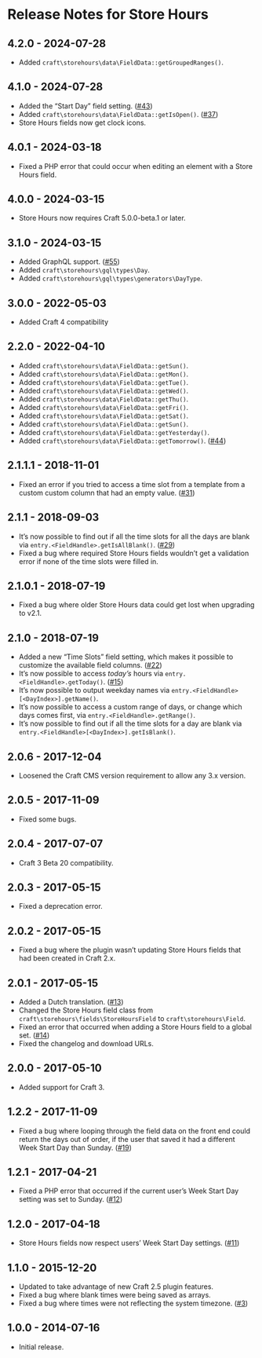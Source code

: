 # Release Notes for Store Hours

## 4.2.0 - 2024-07-28
- Added `craft\storehours\data\FieldData::getGroupedRanges()`.

## 4.1.0 - 2024-07-28
- Added the “Start Day” field setting. ([#43](https://github.com/craftcms/store-hours/issues/43))
- Added `craft\storehours\data\FieldData::getIsOpen()`. ([#37](https://github.com/craftcms/store-hours/issues/37))
- Store Hours fields now get clock icons.

## 4.0.1 - 2024-03-18
- Fixed a PHP error that could occur when editing an element with a Store Hours field.

## 4.0.0 - 2024-03-15
- Store Hours now requires Craft 5.0.0-beta.1 or later.

## 3.1.0 - 2024-03-15
- Added GraphQL support. ([#55](https://github.com/craftcms/store-hours/pull/55))
- Added `craft\storehours\gql\types\Day`.
- Added `craft\storehours\gql\types\generators\DayType`.

## 3.0.0 - 2022-05-03
- Added Craft 4 compatibility

## 2.2.0 - 2022-04-10
- Added `craft\storehours\data\FieldData::getSun()`.
- Added `craft\storehours\data\FieldData::getMon()`.
- Added `craft\storehours\data\FieldData::getTue()`.
- Added `craft\storehours\data\FieldData::getWed()`.
- Added `craft\storehours\data\FieldData::getThu()`.
- Added `craft\storehours\data\FieldData::getFri()`.
- Added `craft\storehours\data\FieldData::getSat()`.
- Added `craft\storehours\data\FieldData::getSun()`.
- Added `craft\storehours\data\FieldData::getYesterday()`.
- Added `craft\storehours\data\FieldData::getTomorrow()`. ([#44](https://github.com/craftcms/store-hours/pull/44))

## 2.1.1.1 - 2018-11-01
- Fixed an error if you tried to access a time slot from a template from a custom custom column that had an empty value. ([#31](https://github.com/craftcms/store-hours/issues/31))

## 2.1.1 - 2018-09-03
- It’s now possible to find out if all the time slots for all the days are blank via `entry.<FieldHandle>.getIsAllBlank()`. ([#29](https://github.com/craftcms/store-hours/pull/29))
- Fixed a bug where required Store Hours fields wouldn’t get a validation error if none of the time slots were filled in. 

## 2.1.0.1 - 2018-07-19
- Fixed a bug where older Store Hours data could get lost when upgrading to v2.1.

## 2.1.0 - 2018-07-19
- Added a new “Time Slots” field setting, which makes it possible to customize the available field columns. ([#22](https://github.com/craftcms/store-hours/issues/22))
- It’s now possible to access _today’s_ hours via `entry.<FieldHandle>.getToday()`. ([#15](https://github.com/craftcms/store-hours/issues/15))
- It’s now possible to output weekday names via `entry.<FieldHandle>[<DayIndex>].getName()`.
- It’s now possible to access a custom range of days, or change which days comes first, via `entry.<FieldHandle>.getRange()`.
- It’s now possible to find out if all the time slots for a day are blank via `entry.<FieldHandle>[<DayIndex>].getIsBlank()`.

## 2.0.6 - 2017-12-04
- Loosened the Craft CMS version requirement to allow any 3.x version.

## 2.0.5 - 2017-11-09
- Fixed some bugs.

## 2.0.4 - 2017-07-07
- Craft 3 Beta 20 compatibility.

## 2.0.3 - 2017-05-15
- Fixed a deprecation error.

## 2.0.2 - 2017-05-15
- Fixed a bug where the plugin wasn’t updating Store Hours fields that had been created in Craft 2.x.

## 2.0.1 - 2017-05-15
- Added a Dutch translation. ([#13](https://github.com/craftcms/store-hours/pull/13))
- Changed the Store Hours field class from `craft\storehours\fields\StoreHoursField` to `craft\storehours\Field`.
- Fixed an error that occurred when adding a Store Hours field to a global set. ([#14](https://github.com/craftcms/store-hours/pull/14))
- Fixed the changelog and download URLs.

## 2.0.0 - 2017-05-10
- Added support for Craft 3.

## 1.2.2 - 2017-11-09
- Fixed a bug where looping through the field data on the front end could return the days out of order, if the user that saved it had a different Week Start Day than Sunday. ([#19](https://github.com/craftcms/store-hours/issues/19))

## 1.2.1 - 2017-04-21
- Fixed a PHP error that occurred if the current user’s Week Start Day setting was set to Sunday. ([#12](https://github.com/craftcms/store-hours/issues/12))

## 1.2.0 - 2017-04-18
- Store Hours fields now respect users’ Week Start Day settings. ([#11](https://github.com/craftcms/store-hours/issues/11))

## 1.1.0 - 2015-12-20
- Updated to take advantage of new Craft 2.5 plugin features.
- Fixed a bug where blank times were being saved as arrays.
- Fixed a bug where times were not reflecting the system timezone. ([#3](https://github.com/craftcms/store-hours/issues/3))

## 1.0.0 - 2014-07-16
- Initial release.
